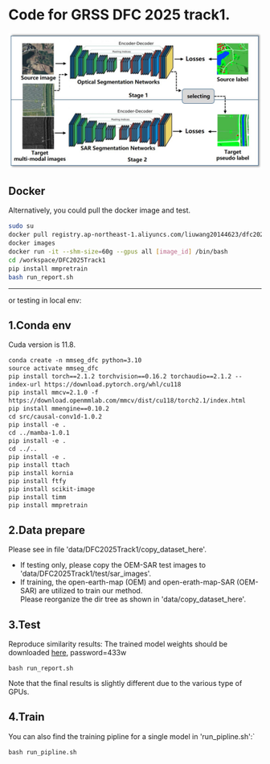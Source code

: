 # Code for GRSS DFC 2025 track1.
![](assert/overview.jpg)

## Docker
Alternatively, you could pull the docker image and test.
```bash
sudo su
docker pull registry.ap-northeast-1.aliyuncs.com/liuwang20144623/dfc2025track1:v1
docker images
docker run -it --shm-size=60g --gpus all [image_id] /bin/bash
cd /workspace/DFC2025Track1
pip install mmpretrain
bash run_report.sh
```
***
or testing in local env:
## 1.Conda env
Cuda version is 11.8.
```commandline
conda create -n mmseg_dfc python=3.10
source activate mmseg_dfc
pip install torch==2.1.2 torchvision==0.16.2 torchaudio==2.1.2 --index-url https://download.pytorch.org/whl/cu118
pip install mmcv=2.1.0 -f https://download.openmmlab.com/mmcv/dist/cu118/torch2.1/index.html
pip install mmengine==0.10.2
cd src/causal-conv1d-1.0.2
pip install -e .
cd ../mamba-1.0.1
pip install -e .
cd ../..
pip install -e .
pip install ttach
pip install kornia
pip install ftfy
pip install scikit-image
pip install timm
pip install mmpretrain
```

## 2.Data prepare
Please see in file 'data/DFC2025Track1/copy_dataset_here'.

- If testing only, please copy the OEM-SAR test images to 'data/DFC2025Track1/test/sar_images'.
- If training, the open-earth-map (OEM) and open-erath-map-SAR (OEM-SAR) are utilized to train our method. \
Please reorganize the dir tree as shown in 'data/copy_dataset_here'.

## 3.Test
Reproduce similarity results:
The trained model weights should be downloaded [here](https://pan.baidu.com/s/1aT_4JAtlgoALqZgx9lMoJQ?pwd=433w), password=433w
```commandline
bash run_report.sh
```
Note that the final results is slightly different due to the various type of GPUs.

## 4.Train
You can also find the training pipline for a single model in 'run_pipline.sh':`

```commandline
bash run_pipline.sh
```
